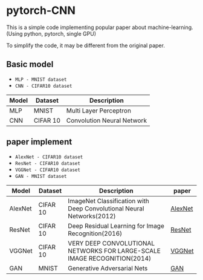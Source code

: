 # pytorch-CNN

This is a simple code implementing popular paper about machine-learning.
(Using python, pytorch, single GPU)

To simplify the code, it may be different from the original paper.

## Basic model

- ```MLP - MNIST dataset```
- ```CNN - CIFAR10 dataset```

|Model|Dataset|Description|
|------|---|---|
|MLP|MNIST|Multi Layer Perceptron|
|CNN|CIFAR 10|Convolution Neural Network|



## paper implement 

- ```AlexNet - CIFAR10 dataset```
- ```ResNet - CIFAR10 dataset```  
- ```VGGNet - CIFAR10 dataset```
- ```GAN - MNIST dataset```


|Model|Dataset|Description|paper|
|------|---|-----------|---|
|AlexNet|CIFAR 10|ImageNet Classification with Deep Convolutional Neural Networks(2012)| [AlexNet](https://proceedings.neurips.cc/paper/2012/file/c399862d3b9d6b76c8436e924a68c45b-Paper.pdf)|
|ResNet|CIFAR 10|Deep Residual Learning for Image Recognition(2016) | [ResNet](https://arxiv.org/pdf/1512.03385.pdf)|
|VGGNet|CIFAR 10|VERY DEEP CONVOLUTIONAL NETWORKS FOR LARGE-SCALE IMAGE RECOGNITION(2014)|[VGGNet](https://arxiv.org/pdf/1409.1556.pdf)|  
|GAN|MNIST|Generative Adversarial Nets|[GAN](https://proceedings.neurips.cc/paper/2014/file/5ca3e9b122f61f8f06494c97b1afccf3-Paper.pdf)|  








